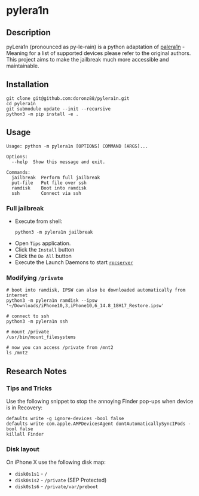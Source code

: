 # pylera1n

## Description

pyLera1n (pronounced as py-le-rain) is a python adaptation of [palera1n](https://github.com/palera1n/palera1n) - Meaning
for a list of supported devices please refer to the original authors. This project aims to make the jailbreak much more
accessible and maintainable.

## Installation

```shell
git clone git@github.com:doronz88/pylera1n.git
cd pylera1n
git submodule update --init --recursive
python3 -m pip install -e .
```

## Usage

```
Usage: python -m pylera1n [OPTIONS] COMMAND [ARGS]...

Options:
  --help  Show this message and exit.

Commands:
  jailbreak  Perform full jailbreak
  put-file   Put file over ssh
  ramdisk    Boot into ramdisk
  ssh        Connect via ssh
```

### Full jailbreak

- Execute from shell:
    ```shell
    python3 -m pylera1n jailbreak
    ```
- Open `Tips` application.
- Click the `Install` button
- Click the `Do All` button
- Execute the Launch Daemons to start [`rpcserver`](https://github.com/doronz88/rpc-project)

### Modifying `/private`

```shell
# boot into ramdisk, IPSW can also be downloaded automatically from internet
python3 -m pylera1n ramdisk --ipsw '~/Downloads/iPhone10,3,iPhone10,6_14.8_18H17_Restore.ipsw'

# connect to ssh
python3 -m pylera1n ssh

# mount /private
/usr/bin/mount_filesystems

# now you can access /private from /mnt2
ls /mnt2
```

## Research Notes

### Tips and Tricks

Use the following snippet to stop the annoying Finder pop-ups when device is in Recovery:

```shell
defaults write -g ignore-devices -bool false
defaults write com.apple.AMPDevicesAgent dontAutomaticallySyncIPods -bool false
killall Finder
```

### Disk layout

On iPhone X use the following disk map:

- `disk0s1s1` - `/`
- `disk0s1s2` - `/private` (SEP Protected)
- `disk0s1s6` - `/private/var/preboot`
